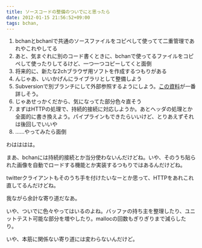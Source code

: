 ```yaml
---
title: ソースコードの整備のついでにと思ったら
date: 2012-01-15 21:56:52+09:00
tags: bchan, 
---
```

<ol>
<li>bchanとbchanlで共通のソースファイルをコピペして使ってて二重管理であれやこれやしてる</li>
<li>あと、気まぐれに別のコード書くときに、bchanで使ってるファイルをコピペして使ったりしてるけど、一つ一つコピーしてくと面倒</li>
<li>将来的に、新たな2chブラウザ用ソフトを作成するつもりがある</li>
<li>んじゃあ、いいかげんにライブラリとして整備しよう</li>
<li>Subversionで別ブランチにして外部参照するようにしよう。<a href="http://www.asahi-net.or.jp/~iu9m-tcym/svndoc/svn_externals_relative.html">この資料</a>が一番詳しそう。</li>
<li>じゃあせっかくだから、気になってた部分色々直そう</li>
<li>まずはHTTPの処理で、持続的接続に対応しようか。あとヘッダの処理とか全面的に書き換えよう。パイプラインもできたらいいけど、とりあえずそれは後回しでいいや</li>
<li>……やってみたら面倒</li>
</ol>

わはははは。

まあ、bchanには持続的接続とか当分使わないんだけどね。いや、そのうち貼られた画像を自動でロードする機能とか実装するつもりではあるんだけどね。

twitterクライアントもそのうち手を付けたいなーとか思って、HTTPをあれこれ直してるんだけどね。

我ながら余計な寄り道だなあ。

いや、ついでに色々やってはいるのよね。バッファの持ち主を整理したり、ユニットテスト可能な部分を増やしたり。mallocの回数もぎりぎりまで減らしたり。

いや、本筋に関係ない寄り道には変わらないんだけど。
